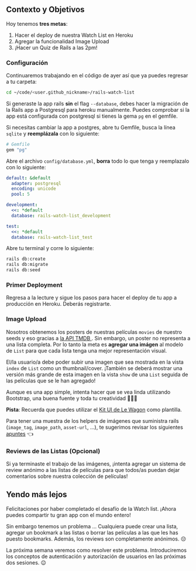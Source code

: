 ## Contexto y Objetivos

Hoy tenemos **tres metas**:

1. Hacer el deploy de nuestra Watch List en Heroku
2. Agregar la funcionalidad Image Upload
3. ¡Hacer un Quiz de Rails a las 2pm!

### Configuración

Continuaremos trabajando en el código de ayer así que ya puedes regresar a tu carpeta:

```bash
cd ~/code/<user.github_nickname>/rails-watch-list
```

Si generaste la app rails **sin** el flag `--database`, debes hacer la migración de la Rails app a Postgresql para heroku manualmente. Puedes comprobar si la app está configurada con postgresql si tienes la gema `pg` en el gemfile.

Si necesitas cambiar la app a postgres, abre tu Gemfile, busca la línea `sqlite` y **reemplázala** con lo siguiente:

```ruby
# Gemfile
gem "pg"
```

Abre el archivo `config/database.yml`, **borra** todo lo que tenga y reemplazalo con lo siguiente:

```yaml
default: &default
  adapter: postgresql
  encoding: unicode
  pool: 5

development:
  <<: *default
  database: rails-watch-list_development

test:
  <<: *default
  database: rails-watch-list_test
```

Abre tu terminal y corre lo siguiente:

```bash
rails db:create
rails db:migrate
rails db:seed
```

### Primer Deployment

Regresa a la lecture y sigue los pasos para hacer el deploy de tu app a producción en Heroku. Deberás registrarte.

### Image Upload

Nosotros obtenemos los posters de nuestras películas `movies` de nuestro seeds y eso gracias a [la API TMDB ](https://developers.themoviedb.org/3). Sin embargo, un poster no representa a una lista completa. Por lo tanto la meta es **agregar una imágen** al modelo de `List` para que cada lista tenga una mejor representación visual.

El/la usuario/a debe poder subir una imagen que sea mostrada en la vista `index` de `List` como un thumbnail/cover. ¡También se deberá mostrar una versión más grande de esta imagen en la vista `show` de una `List` seguida de las películas que se le han agregado!

Aunque es una app simple, intenta hacer que se vea linda utilizando Bootstrap, una buena fuente y toda tu creatividad 🎨😊🎨

**Pista**: Recuerda que puedes utilizar el [Kit UI de Le Wagon](https://uikit.lewagon.com/) como plantilla.

Para tener una muestra de los helpers de imágenes que suministra rails (`image_tag`, `image_path`, `asset-url`, ...), te sugerimos revisar los siguientes [apuntes](https://kitt.lewagon.com/knowledge/cheatsheets/rails_image_helpers) 👈

### Reviews de las Listas (Opcional)

Si ya terminaste el trabajo de las imágenes, ¡intenta agregar un sistema de review anónimo a las listas de películas para que todos/as puedan dejar comentarios sobre nuestra colección de películas!

## Yendo más lejos
Felicitaciones por haber completado el desafío de la Watch list. ¡Ahora puedes compartir tu gran app con el mundo entero!

Sin embargo tenemos un problema ... Cualquiera puede crear una lista, agregar un bookmark a las listas o borrar las películas a las que les has puesto bookmarks. Además, los reviews son completamente anónimos. 😔

La próxima semana veremos como resolver este problema. Introduciremos los conceptos de autenticación y autorización de usuarios en las próximas dos sesiones. 😉
